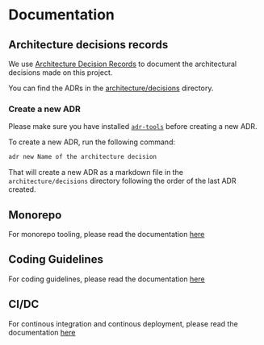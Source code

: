 # Documentation

## Architecture decisions records

We use [Architecture Decision Records](https://adr.github.io/) to document the architectural decisions made on this project.

You can find the ADRs in the [architecture/decisions](architecture/decisions) directory.

### Create a new ADR

Please make sure you have installed [`adr-tools`](https://github.com/npryce/adr-tools) before creating a new ADR.

To create a new ADR, run the following command:

```bash
adr new Name of the architecture decision
```

That will create a new ADR as a markdown file in the `architecture/decisions` directory following the order of the last ADR created.

## Monorepo

For monorepo tooling, please read the documentation [here](./monorepo.md)

## Coding Guidelines

For coding guidelines, please read the documentation [here](coding-guidenlines.md)

## CI/DC

For continous integration and continous deployment, please read the documentation [here](./ci-cd.md)
